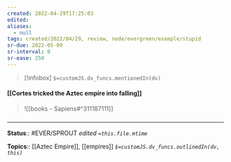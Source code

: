 ```yaml
---
created: 2022-04-29T17:25:03 
edited: 
aliases:
  - null
tags: created/2022/04/29, review, node/evergreen/example/stupid
sr-due: 2022-05-09
sr-interval: 9
sr-ease: 250
---
```

> [!infobox]
`$=customJS.dv_funcs.mentionedIn(dv)`

#### [[Cortes tricked the Aztec empire into falling]]

> ![[books - Sapiens#^311187111]]

### <hr class="footnote"/>

**Status**:: #EVER/SPROUT
*edited `=this.file.mtime`*

**Topics**:: [[Aztec Empire]], [[empires]]
*`$=customJS.dv_funcs.outlinedIn(dv, this)`*
